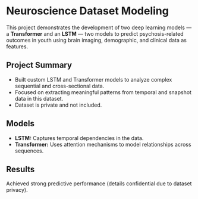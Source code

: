 # Neuroscience Dataset Modeling

This project demonstrates the development of two deep learning models — a **Transformer** and an **LSTM** — two models to predict psychosis-related outcomes in youth using brain imaging, demographic, and clinical data as features.

## Project Summary

- Built custom LSTM and Transformer models to analyze complex sequential and cross-sectional data.
- Focused on extracting meaningful patterns from temporal and snapshot data in this dataset.
- Dataset is private and not included.

## Models

- **LSTM:** Captures temporal dependencies in the data.
- **Transformer:** Uses attention mechanisms to model relationships across sequences.

## Results

Achieved strong predictive performance (details confidential due to dataset privacy).
